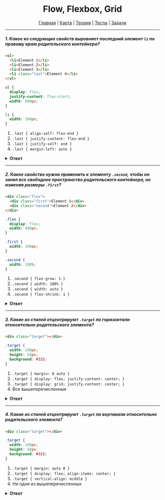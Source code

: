 <div align="center">

# Flow, Flexbox, Grid

[Главная](https://github.com/dollaween/junior-roadmap/)
|
[Карта](/roadmap/README.md)
|
[Теория](/theory/README.md)
|
[Тесты](/tests/README.md)
|
[Задачи](/tasks/README.md)

</div>

---

##### 1. Какое из следующих свойств выровняет последний элемент `li` по правому краю родительского контейнера?

```html
<ul>
  <li>Element 1</li>
  <li>Element 2</li>
  <li>Element 3</li>
  <li class="last">Element 4</li>
</ul>
```

```css
ul {
  display: flex;
  justify-content: flex-start;
  width: 600px;
}

li {
  width: 100px;
}
```

1. `.last { align-self: flex-end }`
2. `.last { justify-content: flex-end }`
3. `.last { justify-self: end }`
4. `.last { margin-left: auto }`

<details><summary><b>Ответ</b></summary>
<p>

  **Ответ: 4**

</p>
</details>

---

##### 2. Какое свойство нужно применить к элементу `.second`, чтобы он занял все свободное пространство родительского контейнера, не изменяя размеры `.first`?

```html
<div class="flex">
  <div class="first">Element 1</div>
  <div class="second">Element 2</div>
</div>
```

```css
.flex {
  display: flex;
  width: 400px;
}

.first {
  width: 100px;
}

.second {
  width: 100%;
}
```

1. `.second { flex-grow: 1 }`
2. `.second { width: 100% }`
3. `.second { width: auto }`
4. `.second { flex-shrink: 1 }`

<details><summary><b>Ответ</b></summary>
<p>

  **Ответ: 1**
  
  - Свойство `flex-grow` — определяет, как много свободного пространства займет элемент. При значении `1` — элемент займет все свободное пространство.
  - Свойство `width: 100%` — растянет элемент на всю ширину, но из-за этого элемент `.first` будет уменьшен в размерах.
  - Свойство `width: auto` — сделает ширину элемента по ширине содержимого (то есть изменений не будет).
  - Свойство `flex-shrink` — определяет фактор сжатия элемента.

</p>
</details>

---

##### 3. Какие из стилей отцентрируют `.target` по горизонтали относительно родительского элемента?

```html
<div class="target"></div>
```

```css
.target {
  width: 100px;
  height: 50px;
  background: #333;
}
```

1. `.target { margin: 0 auto }`
2. `.target { display: flex; justify-content: center; }`
3. `.target { display: grid; justify-content: center; }`
4. Все вышеперечисленные

<details><summary><b>Ответ</b></summary>
<p>

  **Ответ: 1**
  
  Варианты 2 и 3 будут центрировать дочерние элементы `.target`, но не сам элемент `.target`.
  
  Свойство `margin: 0 auto` — выровняет элемент `.target` по горизонтали относительно родительского элемента.

</p>
</details>

---

##### 4. Какие из стилей отцентрируют `.target` по вертикали относительно родительского элемента?

```html
<div class="target"></div>
```

```css
.target {
  width: 100px;
  height: 50px;
  background: #333;
}
```

1. `.target { margin: auto 0 }`
2. `.target { display: flex; align-items: center; }`
3. `.target { vertical-align: middle }`
4. Ни одни из вышеперечисленных

<details><summary><b>Ответ</b></summary>
<p>

  **Ответ: 4**

  Без изменения родительского элемента невозможно отцентрировать `.target` по вертикали.

  - Свойства `margin: auto 0` и `vertical-align` не центрируют блочные элементы по вертикали.
  - Свойство `{ display: flex; align-items: center; }` — центрирует по вертикали только дочерние элементы.
  
  Варианты центрирования `.target` по вертикали
  1. У родительского элемента прописать `{ display: flex; align-items: center; }`.
  2. У родительского элемента прописать `{ position: relative }`, а у `.target` — `{ position: absolute; top: 50%; transform: translateY(-50%) }`.

</p>
</details>


